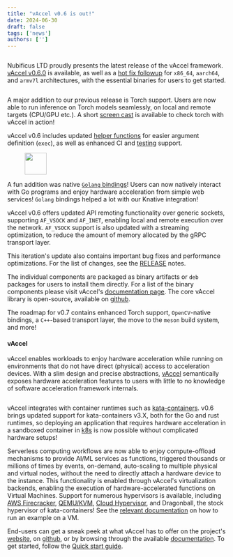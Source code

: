 ```yaml
---
title: "vAccel v0.6 is out!"
date: 2024-06-30
draft: false
tags: ['news']
authors: ['']
---
```


<figure>
        <img src="images/vaccel-logo_draft.svg#floatright" alt="" style="floatleft;" />
</figure>

Nubificus LTD proudly presents the latest release of the vAccel framework.
[vAccel v0.6.0](https://github.com/cloudkernels/vaccelrt/releases/tag/v0.6.0)
is available, as well as a [hot fix
followup](https://github.com/cloudkernels/vaccelrt/releases/tag/v0.6.1) for
`x86_64`, `aarch64`, and `armv7l` architectures, with the essential binaries
for users to get started.

<figure>
        <img src="images/pytorch-logo.png#floatright" alt="" />
</figure>

A major addition to our previous release is Torch support. Users are now able
to run inference on Torch models seamlessly, on local and remote targets
(CPU/GPU etc.). A short [screen cast](https://youtu.be/6VMguN9fuHA) is available
to check torch with vAccel in action!


vAccel v0.6 includes updated [helper
functions](https://github.com/cloudkernels/vaccelrt/blob/main/docs/vaccel_args.md)
for easier argument definition (`exec`), as well as enhanced CI and
[testing](https://blog.cloudkernels.net/posts/testing_post/) support.  

<figure>
        <img src="images/golang-logo.png#floatleft" height="50px" alt="" />
</figure>

A fun addition was native [`Golang` bindings](https://github.com/nubificus/go-vaccel)! Users can now natively interact with
Go programs and enjoy hardware acceleration from simple web services! `Golang`
bindings helped a lot with our Knative integration!

vAccel v0.6 offers updated API remoting functionality over generic sockets,
supporting `AF_VSOCK` and `AF_INET`, enabling local and remote
execution over the network. `AF_VSOCK` support is also updated with a streaming
optimization, to reduce the amount of memory allocated by the gRPC transport
layer.

This iteration's update also contains important bug fixes and performance
optimizations. For the list of changes, see the
[RELEASE](https://github.com/cloudkernels/vaccelrt/releases/tag/v0.6.0) notes.

The individual components are packaged as binary artifacts or `deb` packages
for users to install them directly. For a list of the binary components please
visit vAccel's [documentation page](https://docs.vaccel.org/binaries#binaries).
The core vAccel library is open-source, available on
[github](https://github.com/cloudkernels/vaccelrt).


The roadmap for v0.7 contains enhanced Torch support, `OpenCV`-native bindings, a
`C++`-based transport layer, the move to the `meson` build system, and more!


#### vAccel

vAccel enables workloads to enjoy hardware acceleration while running on
environments that do not have direct (physical) access to acceleration devices.
With a slim design and precise abstractions, [vAccel](https://vaccel.org)
semantically exposes hardware acceleration features to users with little to no
knowledge of software acceleration framework internals.

<figure>
        <img src="images/kata-logo.png#floatleft" alt="" />
</figure>

vAccel integrates with container runtimes such as
[kata-containers](https://katacontainers.io). v0.6 brings updated support for
kata-containers v3.X, both for the Go and rust runtimes, so deploying an
application that requires hardware acceleration in a sandboxed container in
[k8s](https://kubernetes.io) is now possible without complicated hardware
setups! 

Serverless computing workflows are now able to enjoy compute-offload mechanisms
to provide AI/ML services as functions, triggered thousands or millions of
times by events, on-demand, auto-scaling to multiple physical and virtual
nodes, without the need to directly attach a hardware device to the instance.
This functionality is enabled through vAccel's virtualization backends,
enabling the execution of hardware-accelerated functions on Virtual Machines.
Support for numerous hypervisors is available, including [AWS
Firecracker](https://firecracker-microvm.github.io/),
[QEMU/KVM](https://github.com/qemu/qemu), [Cloud
Hypervisor](https://www.cloudhypervisor.org/), and Dragonball, the stock
hypervisor of kata-containers! See the [relevant
documentation](https://docs.vaccel.org/vm-example) on how to run an example on
a VM.

End-users can get a sneak peek at what vAccel has to offer on the project's
[website](https://vaccel.org), on
[github](https://github.com/cloudkernels/vaccelrt), or by browsing through the available
[documentation](https://docs.vaccel.org). To get started, follow the
[Quick start guide](https://docs.vaccel.org/quickstart).
